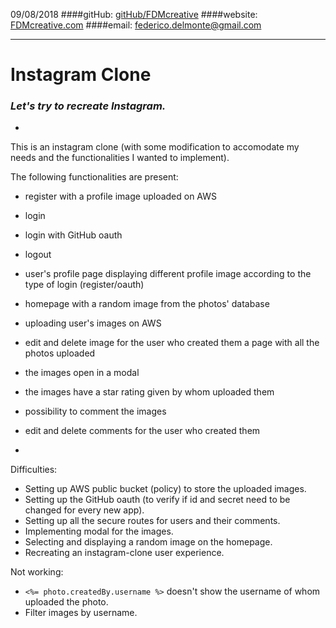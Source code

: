 09/08/2018
####gitHub: [gitHub/FDMcreative](https://github.com/FDMcreative/)
####website: [FDMcreative.com](http://www.fdmcreative.com) 
####email: [federico.delmonte@gmail.com](federico.delmonte@gmail.com)

---

# Instagram Clone
### *Let's try to recreate Instagram.*

-

This is an instagram clone (with some modification to accomodate my needs and the functionalities I wanted to implement).

The following functionalities are present:

- register with a profile image uploaded on AWS
- login
- login with GitHub oauth
- logout
- user's profile page displaying different profile image according to the type of login (register/oauth)
- homepage with a random image from the photos' database
- uploading user's images on AWS
- edit and delete image for the user who created them a page with all the photos uploaded
- the images open in a modal
- the images have a star rating given by whom uploaded them
- possibility to comment the images
- edit and delete comments for the user who created them

-

Difficulties:

- Setting up AWS public bucket (policy) to store the uploaded images.
- Setting up the GitHub oauth (to verify if id and secret need to be changed for every new app).
- Setting up all the secure routes for users and their comments.
- Implementing modal for the images.
- Selecting and displaying a random image on the homepage.
- Recreating an instagram-clone user experience.

Not working:

- ```<%= photo.createdBy.username %>``` doesn't show the username of whom uploaded the photo.
- Filter images by username.